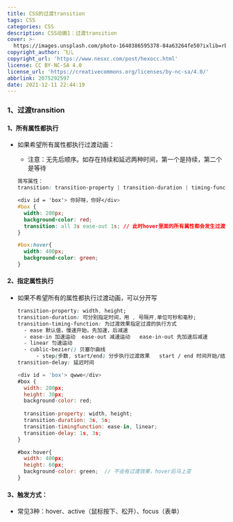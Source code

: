 ```yaml
---
title: CSS的过渡transition
tags: CSS
categories: CSS
description: CSS动画1：过渡transition
cover: >-
  https://images.unsplash.com/photo-1640386595378-84a63264fe50?ixlib=rb-1.2.1&ixid=MnwxMjA3fDB8MHxwaG90by1wYWdlfHx8fGVufDB8fHx8&auto=format&fit=crop&w=387&q=80
copyright_author: 飞儿
copyright_url: 'https://www.nesxc.com/post/hexocc.html'
license: CC BY-NC-SA 4.0
license_url: 'https://creativecommons.org/licenses/by-nc-sa/4.0/'
abbrlink: 2075292597
date: 2021-12-11 22:44:19
---
```


### 1、过渡transition ###

#### 1、所有属性都执行 ####

* 如果希望所有属性都执行过渡动画：

  * 注意：无先后顺序。如存在持续和延迟两种时间，第一个是持续，第二个是等待

  ```css
  简写属性：
  transition: transition-property | transition-duration | timing-function | delay
  ```

  ```css
  <div id = 'box'> 你好呀，你好</div>
  #box {
    width: 200px;
    background-color: red;
    transition: all 3s ease-out 1s; // 此时hover里面的所有属性都会发生过渡效果
  }
  
  #box:hover{
    width: 400px;
    background-color: green; 
  }
  ```

#### 2、指定属性执行 ####

* 如果不希望所有的属性都执行过渡动画，可以分开写

  ```css
  transition-property: width, height;
  transition-duration: 可分别指定时间，用 , 号隔开,单位可秒和毫秒;
  transition-timing-function: 为过渡效果指定过渡的执行方式
  	- ease 默认值，慢速开始，先加速，后减速  
  	- ease-in 加速运动  ease-out 减速运动   ease-in-out 先加速后减速
  	- linear 匀速运动
  	- cublic-bezier() 贝塞尔曲线
  		- step(步数, start/end) 分步执行过渡效果   start / end 时间开始/结束时执行，默认值
  transition-delay: 延迟时间
  ```

  ```js
  <div id = 'box'> qwwe</div>
  #box {
    width: 200px;
    height: 30px;
    background-color: red;
    
    transition-property: width, height;
    transition-duration: 3s, 5s;
    transition-timingfunction: ease-in, linear;
    transition-delay: 1s, 3s;
  }
  
  #box:hover{
    width: 400px;
    height: 60px;
    background-color: green;  // 不会有过渡效果，hover后马上变
  }
  ```

#### 3、触发方式： ####

* 常见3种：hover、active（鼠标按下、松开）、focus（表单）
